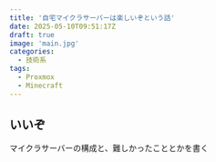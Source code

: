 ```yaml
---
title: '自宅マイクラサーバーは楽しいぞという話'
date: 2025-05-10T09:51:17Z
draft: true
image: 'main.jpg'
categories:
  - 技術系
tags:
  - Proxmox
  - Minecraft
---
```


## いいぞ

マイクラサーバーの構成と、難しかったこととかを書く